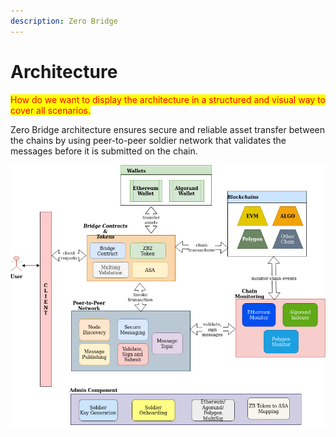 ```yaml
---
description: Zero Bridge
---
```


# Architecture

<mark style="color:red;">How do we want to display the architecture in a structured and visual way to cover all scenarios.</mark>

Zero Bridge architecture ensures secure and reliable asset transfer between the chains by using peer-to-peer soldier network that validates the messages before it is submitted on the chain.



![](../.gitbook/assets/2.bridge-arch.jpg)
